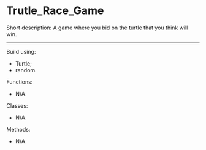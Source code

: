 # Trutle_Race_Game

Short description:
A game where you bid on the turtle that you think will win.

---

Build using: 
- Turtle;
- random.

Functions:
- N/A.

Classes:
- N/A.

Methods:
- N/A.

